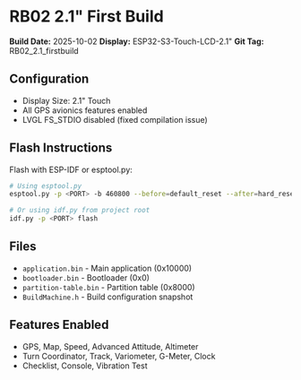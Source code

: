 # RB02 2.1" First Build

**Build Date:** 2025-10-02
**Display:** ESP32-S3-Touch-LCD-2.1"
**Git Tag:** RB02_2.1_firstbuild

## Configuration
- Display Size: 2.1" Touch
- All GPS avionics features enabled
- LVGL FS_STDIO disabled (fixed compilation issue)

## Flash Instructions
Flash with ESP-IDF or esptool.py:

```bash
# Using esptool.py
esptool.py -p <PORT> -b 460800 --before=default_reset --after=hard_reset write_flash --flash_mode dio --flash_freq 80m --flash_size 16MB 0x0 bootloader.bin 0x10000 application.bin 0x8000 partition-table.bin

# Or using idf.py from project root
idf.py -p <PORT> flash
```

## Files
- `application.bin` - Main application (0x10000)
- `bootloader.bin` - Bootloader (0x0)
- `partition-table.bin` - Partition table (0x8000)
- `BuildMachine.h` - Build configuration snapshot

## Features Enabled
- GPS, Map, Speed, Advanced Attitude, Altimeter
- Turn Coordinator, Track, Variometer, G-Meter, Clock
- Checklist, Console, Vibration Test
